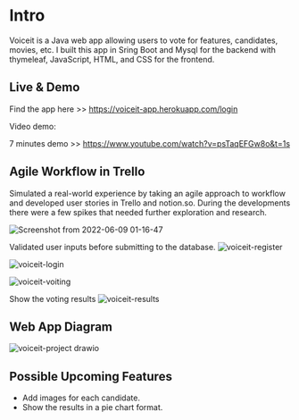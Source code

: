 # Intro

Voiceit is a Java web app allowing users to vote for features, candidates, movies, etc. I built this app in Sring Boot and Mysql for the backend with thymeleaf, JavaScript, HTML, and CSS for the frontend.

## Live & Demo 

Find the app here >> https://voiceit-app.herokuapp.com/login

Video demo:

7 minutes demo >> https://www.youtube.com/watch?v=psTaqEFGw8o&t=1s


## Agile Workflow in Trello

Simulated a real-world experience by taking an agile approach to workflow and developed user stories in Trello and notion.so. During the developments there were a few spikes that needed further exploration and research.

![Screenshot from 2022-06-09 01-16-47](https://user-images.githubusercontent.com/50962389/172769995-07842436-bd04-4716-8a2a-a3321c5a3f39.png)


Validated user inputs before submitting to the database.
![voiceit-register](https://user-images.githubusercontent.com/50962389/172766695-70aea307-e812-471f-aed2-bf28cfd9a606.png)

![voiceit-login](https://user-images.githubusercontent.com/50962389/172766823-5037da3c-0b6f-4e06-9a7c-22a094593152.png)

![voiceit-voiting](https://user-images.githubusercontent.com/50962389/172766968-13bb7418-79d8-40e6-9aaf-b7b26b57c369.png)


Show the voting results
![voiceit-results](https://user-images.githubusercontent.com/50962389/172766967-37e79bea-feef-4b38-9da8-3c2e1657c475.png)


## Web App Diagram 
![voiceit-project drawio](https://user-images.githubusercontent.com/50962389/170223983-9f249fd7-53e3-44c7-9018-e315bb4d5bb6.png)

## Possible Upcoming Features

- Add images for each candidate.
- Show the results in a pie chart format.
